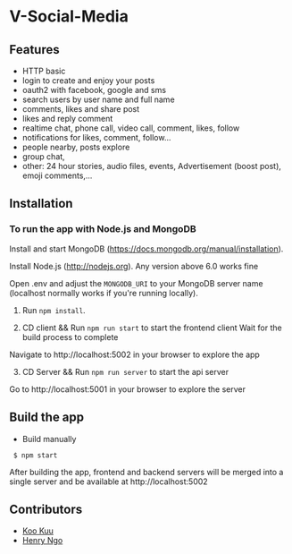 # V-Social-Media

## Features
* HTTP basic
* login to create and enjoy your posts
* oauth2 with facebook, google and sms 
* search users by user name and full name
* comments, likes and share post
* likes and reply comment
* realtime chat, phone call, video call, comment, likes, follow
* notifications for likes, comment, follow...
* people nearby, posts explore
* group chat,
* other: 24 hour stories, audio files, events, Advertisement (boost post), emoji comments,...

## Installation
### To run the app with Node.js and MongoDB

Install and start MongoDB (https://docs.mongodb.org/manual/installation).

Install Node.js (http://nodejs.org). Any version above 6.0 works fine

Open .env and adjust the `MONGODB_URI` to your MongoDB server name (localhost normally works if you're running locally).

1. Run `npm install`.

2. CD client && Run `npm run start` to start the frontend client
Wait for the build process to complete

Navigate to http://localhost:5002 in your browser to explore the app

3. CD Server && Run `npm run server` to start the api server

Go to http://localhost:5001 in your browser to explore the server

## Build the app
* Build manually
```
 $ npm start
```

After building the app, frontend and backend servers will be merged into a single server and be available at http://localhost:5002

## Contributors
- [Koo Kuu](https://github.com/vinhngo1907)
- [Henry Ngo](https://github.com/vinhngo001)
